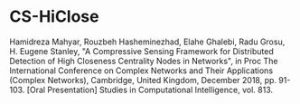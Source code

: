 # CS-HiClose

Hamidreza Mahyar, Rouzbeh Hasheminezhad, Elahe Ghalebi, Radu Grosu, H. Eugene Stanley, "A Compressive Sensing Framework for Distributed Detection of High Closeness Centrality Nodes in Networks", in Proc The International Conference on Complex Networks and Their Applications (Complex Networks), Cambridge, United Kingdom, December 2018, pp. 91-103. [Oral Presentation] Studies in Computational Intelligence, vol. 813.
